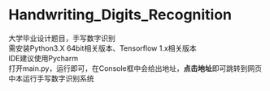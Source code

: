 # Handwriting_Digits_Recognition
大学毕业设计题目，手写数字识别<br>
需安装Python3.X 64bit相关版本、Tensorflow 1.x相关版本<br>
IDE建议使用Pycharm<br>
打开main.py，运行即可，在Console框中会给出地址，**点击地址**即可跳转到网页中本运行手写数字识别系统<br>
